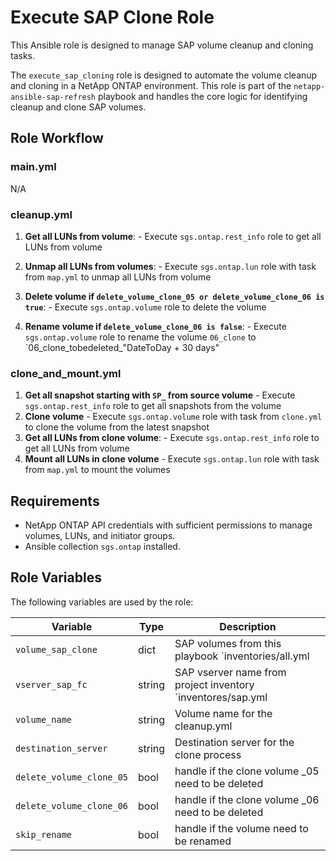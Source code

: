 # Execute SAP Clone Role

This Ansible role is designed to manage SAP volume cleanup and cloning tasks.

The `execute_sap_cloning` role is designed to automate the volume cleanup and cloning in a NetApp ONTAP environment. This role is part of the `netapp-ansible-sap-refresh` playbook and handles the core logic for identifying cleanup and clone SAP volumes.

## Role Workflow

### main.yml
N/A

### cleanup.yml
  1. **Get all LUNs from volume**:
    - Execute `sgs.ontap.rest_info` role to get all LUNs from volume

  2. **Unmap all LUNs from volumes**:
    - Execute `sgs.ontap.lun` role with task from `map.yml` to unmap all LUNs from volume

  3. **Delete volume if `delete_volume_clone_05 or delete_volume_clone_06 is true`**:
    - Execute `sgs.ontap.volume` role to delete the volume

  4. **Rename volume if `delete_volume_clone_06 is false`**:
    - Execute `sgs.ontap.volume` role to rename the volume `06_clone` to `06_clone_tobedeleted_"DateToDay + 30 days"

### clone_and_mount.yml
  1. **Get all snapshot starting with `SP_` from source volume**
    - Execute `sgs.ontap.rest_info` role to get all snapshots from the volume
  2. **Clone volume**
    - Execute `sgs.ontap.volume` role with task from `clone.yml` to clone the volume from the latest snapshot
  3.  **Get all LUNs from clone volume**:
    - Execute `sgs.ontap.rest_info` role to get all LUNs from volume
  4. **Mount all LUNs in clone volume**
    - Execute `sgs.ontap.lun` role with task from `map.yml` to mount the volumes

## Requirements

- NetApp ONTAP API credentials with sufficient permissions to manage volumes, LUNs, and initiator groups.
- Ansible collection `sgs.ontap` installed.

## Role Variables

The following variables are used by the role:

| Variable                | Type    | Description                                                   |
|-------------------------|---------|---------------------------------------------------------------|
| `volume_sap_clone`      | dict    | SAP volumes from this playbook `inventories/all.yml           |
| `vserver_sap_fc`        | string  | SAP vserver name from project inventory `inventores/sap.yml   |
| `volume_name`           | string  | Volume name for the cleanup.yml                               |
| `destination_server`    | string  | Destination server for the clone process                      |
| `delete_volume_clone_05`| bool    | handle if the clone volume _05 need to be deleted             |
| `delete_volume_clone_06`| bool    | handle if the clone volume _06 need to be deleted             |
| `skip_rename`           | bool    | handle if the volume need to be renamed                       |
